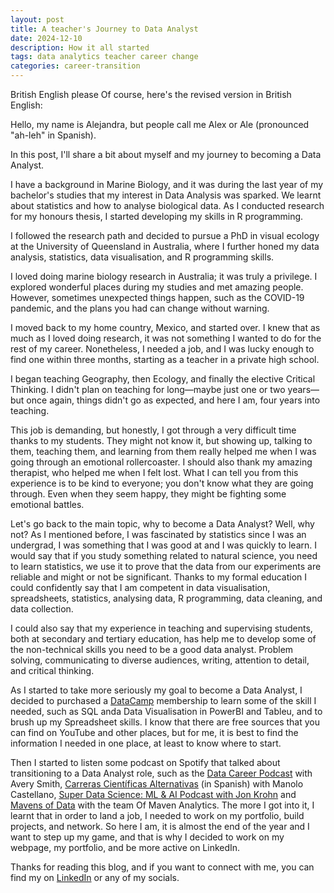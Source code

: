 ```yaml
---
layout: post
title: A teacher's Journey to Data Analyst
date: 2024-12-10
description: How it all started
tags: data analytics teacher career change
categories: career-transition
---
```


British English please
Of course, here's the revised version in British English:

Hello, my name is Alejandra, but people call me Alex or Ale (pronounced "ah-leh" in Spanish).

In this post, I'll share a bit about myself and my journey to becoming a Data Analyst.

I have a background in Marine Biology, and it was during the last year of my bachelor's studies that my interest in Data Analysis was sparked. We learnt about statistics and how to analyse biological data. As I conducted research for my honours thesis, I started developing my skills in R programming.

I followed the research path and decided to pursue a PhD in visual ecology at the University of Queensland in Australia, where I further honed my data analysis, statistics, data visualisation, and R programming skills.

I loved doing marine biology research in Australia; it was truly a privilege. I explored wonderful places during my studies and met amazing people. However, sometimes unexpected things happen, such as the COVID-19 pandemic, and the plans you had can change without warning.

I moved back to my home country, Mexico, and started over. I knew that as much as I loved doing research, it was not something I wanted to do for the rest of my career. Nonetheless, I needed a job, and I was lucky enough to find one within three months, starting as a teacher in a private high school.

I began teaching Geography, then Ecology, and finally the elective Critical Thinking. I didn't plan on teaching for long—maybe just one or two years—but once again, things didn't go as expected, and here I am, four years into teaching.

This job is demanding, but honestly, I got through a very difficult time thanks to my students. They might not know it, but showing up, talking to them, teaching them, and learning from them really helped me when I was going through an emotional rollercoaster. I should also thank my amazing therapist, who helped me when I felt lost. What I can tell you from this experience is to be kind to everyone; you don't know what they are going through. Even when they seem happy, they might be fighting some emotional battles.

Let's go back to the main topic, why to become a Data Analyst? Well, why not? As I mentioned before, I was fascinated by statistics since I was an undergrad,  I was something that I was good at and I was quickly to learn. I would say that if you study something related to natural science, you need to learn statistics, we use it to prove that the data from our experiments are reliable and might or not be significant. Thanks to my formal education I could confidently say that I am competent in data visualisation, spreadsheets, statistics, analysing data, R programming, data cleaning, and data collection.

I could also say that my experience in teaching and supervising students, both at secondary and tertiary education, has help me to develop some of the non-technical skills you need to be a good data analyst. Problem solving, communicating to diverse audiences, writing, attention to detail, and critical thinking.

As I started to take more seriously my goal to become a Data Analyst, I decided to purchased a [DataCamp](https://www.datacamp.com/) membership to learn some of the skill I needed, such as SQL anda Data Visualisation in PowerBI and Tableu, and to brush up my Spreadsheet skills. I know that there are free sources that you can find on YouTube and other places, but for me, it is best to find the information I needed in one place, at least to know where to start. 

Then I started to listen some podcast on Spotify that talked about transitioning to a Data Analyst role, such as the [Data Career Podcast](https://datacareerpodcast.com/) with Avery Smith, [Carreras Científicas Alternativas](https://carrerascientificasalternativas.com/podcast-entrevistas/) (in Spanish) with Manolo Castellano, [Super Data Science: ML & AI Podcast with Jon Krohn](https://www.superdatascience.com/podcast) and [Mavens of Data](https://mavenanalytics.io/mavens-of-data) with the team Of Maven Analytics. The more I got into it, I learnt that in order to land a job, I needed to work on my portfolio, build projects, and network. So here I am, it is almost the end of the year and I want to step up my game, and that is why I decided to work on my webpage, my portfolio, and be more active on LinkedIn. 

Thanks for reading this blog, and if you want to connect with me, you can find my on [LinkedIn](https://www.linkedin.com/in/alejandralopezgalan/) or any of my socials. 







